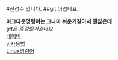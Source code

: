 #전성수 입니다.
##git 어렵네요..






__마크다운명령어는 그나마 쉬운거같아서 괜찮은데__
<br>_git은 좀걸릴거같아요_
<br>[네이버](www.naver.com)<br>
[vi사용법](http://mrkzet.tistory.com/23)<br>
[Linux명령어](http://www.mireene.com/webimg/linux_tip1.htm)

